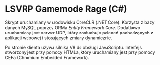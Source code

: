 # LSVRP Gamemode Rage (C#)

Skrypt uruchamiany w środowisku CoreCLR (.NET Core). Korzysta z bazy danych MySQL poprzez ORMa *Entity Framework Core*.
Dodatkowo uruchamiany jest serwer UDP, który nasłuchuje poleceń pochodzących z aplikacji webowej i stosujących zmiany dynamicznie.

Po stronie klienta używa silnika V8 do obsługi JavaScriptu. Interfejs stworzony jest przy pomocy HTMLa, który uruchamiany jest przy pomocy CEFa (Chromium Embedded Framework).
